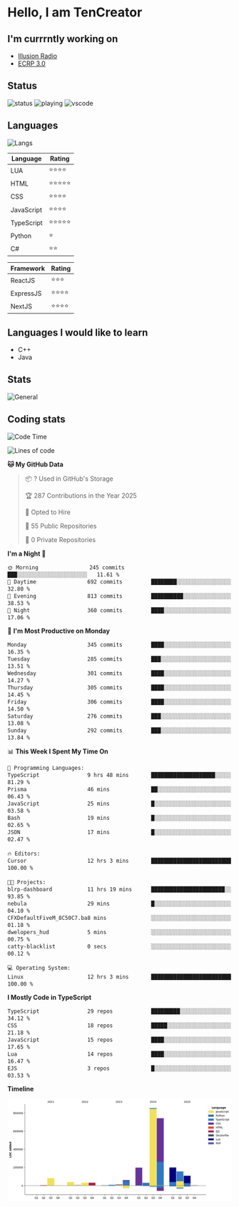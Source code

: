 # Hello, I am TenCreator

## I'm currrntly working on
- [Illusion Radio](https://illusionradio.co.uk/)
- [ECRP 3.0](http://github.com/Emerald-Coast-Roleplay/)

## Status
![status](https://api.statusbadges.me/badge/status/518334475038359555?simple=true&style=for-the-badge)
![playing](https://api.statusbadges.me/badge/playing/518334475038359555?style=for-the-badge)
![vscode](https://api.statusbadges.me/badge/vscode/518334475038359555?style=for-the-badge)

## Languages
![Langs](https://github-readme-stats.vercel.app/api/top-langs/?username=tencreator&layout=compact&theme=radical)


|Language|Rating|
|--------|------|
|LUA|⭐️⭐️⭐️⭐️|
|HTML|⭐️⭐️⭐️⭐️⭐️|
|CSS|⭐️⭐️⭐️⭐️|
|JavaScript|⭐️⭐️⭐️⭐️|
|TypeScript|⭐️⭐️⭐️⭐️⭐️|
|Python|⭐️|
|C#|⭐️⭐️ |

|Framework|Rating|
|--------|------|
|ReactJS|⭐️⭐️⭐|
|ExpressJS|⭐️⭐️⭐️⭐️|
|NextJS|⭐️⭐️⭐⭐️|

## Languages I would like to learn
- C++
- Java

## Stats
![General](https://github-readme-stats.vercel.app/api?username=tencreator&show_icons=true&theme=radical)

## Coding stats

<!--START_SECTION:waka-->
![Code Time](http://img.shields.io/badge/Code%20Time-463%20hrs%2039%20mins-blue)

![Lines of code](https://img.shields.io/badge/From%20Hello%20World%20I%27ve%20Written-2.0%20million%20lines%20of%20code-blue)

**🐱 My GitHub Data** 

> 📦 ? Used in GitHub's Storage 
 > 
> 🏆 287 Contributions in the Year 2025
 > 
> 💼 Opted to Hire
 > 
> 📜 55 Public Repositories 
 > 
> 🔑 0 Private Repositories 
 > 
**I'm a Night 🦉** 

```text
🌞 Morning                245 commits         ███░░░░░░░░░░░░░░░░░░░░░░   11.61 % 
🌆 Daytime                692 commits         ████████░░░░░░░░░░░░░░░░░   32.80 % 
🌃 Evening                813 commits         ██████████░░░░░░░░░░░░░░░   38.53 % 
🌙 Night                  360 commits         ████░░░░░░░░░░░░░░░░░░░░░   17.06 % 
```
📅 **I'm Most Productive on Monday** 

```text
Monday                   345 commits         ████░░░░░░░░░░░░░░░░░░░░░   16.35 % 
Tuesday                  285 commits         ███░░░░░░░░░░░░░░░░░░░░░░   13.51 % 
Wednesday                301 commits         ████░░░░░░░░░░░░░░░░░░░░░   14.27 % 
Thursday                 305 commits         ████░░░░░░░░░░░░░░░░░░░░░   14.45 % 
Friday                   306 commits         ████░░░░░░░░░░░░░░░░░░░░░   14.50 % 
Saturday                 276 commits         ███░░░░░░░░░░░░░░░░░░░░░░   13.08 % 
Sunday                   292 commits         ███░░░░░░░░░░░░░░░░░░░░░░   13.84 % 
```


📊 **This Week I Spent My Time On** 

```text
💬 Programming Languages: 
TypeScript               9 hrs 48 mins       ████████████████████░░░░░   81.29 % 
Prisma                   46 mins             ██░░░░░░░░░░░░░░░░░░░░░░░   06.43 % 
JavaScript               25 mins             █░░░░░░░░░░░░░░░░░░░░░░░░   03.58 % 
Bash                     19 mins             █░░░░░░░░░░░░░░░░░░░░░░░░   02.65 % 
JSON                     17 mins             █░░░░░░░░░░░░░░░░░░░░░░░░   02.47 % 

🔥 Editors: 
Cursor                   12 hrs 3 mins       █████████████████████████   100.00 % 

🐱‍💻 Projects: 
blrp-dashboard           11 hrs 19 mins      ███████████████████████░░   93.85 % 
nebula                   29 mins             █░░░░░░░░░░░░░░░░░░░░░░░░   04.10 % 
CFXDefaultFiveM_8C50C7.ba8 mins              ░░░░░░░░░░░░░░░░░░░░░░░░░   01.18 % 
dwelopers_hud            5 mins              ░░░░░░░░░░░░░░░░░░░░░░░░░   00.75 % 
catty-blacklist          0 secs              ░░░░░░░░░░░░░░░░░░░░░░░░░   00.12 % 

💻 Operating System: 
Linux                    12 hrs 3 mins       █████████████████████████   100.00 % 
```

**I Mostly Code in TypeScript** 

```text
TypeScript               29 repos            █████████░░░░░░░░░░░░░░░░   34.12 % 
CSS                      18 repos            █████░░░░░░░░░░░░░░░░░░░░   21.18 % 
JavaScript               15 repos            ████░░░░░░░░░░░░░░░░░░░░░   17.65 % 
Lua                      14 repos            ████░░░░░░░░░░░░░░░░░░░░░   16.47 % 
EJS                      3 repos             █░░░░░░░░░░░░░░░░░░░░░░░░   03.53 % 
```



**Timeline**

![Lines of Code chart](https://raw.githubusercontent.com/tencreator/tencreator/main/assets/bar_graph.png)


<!--END_SECTION:waka-->
